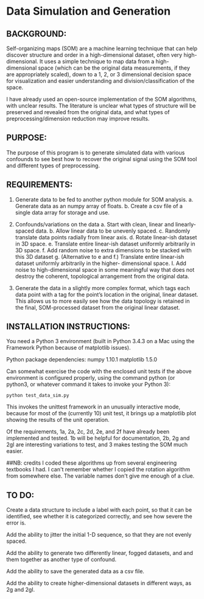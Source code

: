 # Data Simulation and Generation

## BACKGROUND:

Self-organizing maps (SOM) are a machine learning technique that can help discover structure and order in a high-dimensional dataset, often very high-dimensional.  It uses a simple technique to map data from a high-dimensional space (which can be the original data measurements, if they are appropriately scaled), down to a 1, 2, or 3 dimensional decision space for visualization and easier understanding and division/classification of the space.

I have already used an open-source implementation of the SOM algorithms, with unclear results.  The literature is unclear what types of structure will be preserved and revealed from the original data, and what types of preprocessing/dimension reduction may improve results.


## PURPOSE:

The purpose of this program is to generate simulated data with various confounds to see best how to recover the original signal using the SOM tool and different types of preprocessing.


## REQUIREMENTS:

1. Generate data to be fed to another python module for SOM analysis.
	a. Generate data as an numpy array of floats.
	b. Create a csv file of a single data array for storage and use.

2. Confounds/variations on the data
	a. Start with clean, linear and linearly-spaced data.
	b. Allow linear data to be unevenly spaced.
	c. Randomly translate data points radially from linear axis.
	d. Rotate linear-ish dataset in 3D space. 
	e. Translate entire linear-ish dataset uniformly arbitrarily in 3D space.
	f.  Add random noise to extra dimensions to be stacked with this 3D dataset
	g. (Alternative to e and f.) Translate entire linear-ish dataset uniformly arbitrarily in the higher-
	    dimensional space.
		I. Add noise to high-dimensional space in some meaningful way that does not destroy
                        the coherent, topological arrangement from the original data.

3. Generate the data in a slightly more complex format, which tags each data point with a tag for the point’s location in the original, linear dataset.  This allows us to more easily see how the data topology is retained in the final, SOM-processed dataset from the original linear dataset.


## INSTALLATION INSTRUCTIONS:

You need a Python 3 environment (built in Python 3.4.3 on a Mac using the Framework Python because of matplotlib issues).

Python package dependencies:
numpy 1.10.1
matplotlib 1.5.0

Can somewhat exercise the code with the enclosed unit tests if the above environment is configured properly, using the command python (or python3, or whatever command it takes to invoke your Python 3):

`python test_data_sim.py`

This invokes the unittest framework in an unusually interactive mode, because for most of the (currently 10) unit test, it brings up a matplotlib plot showing the results of the unit operation.


Of the requirements, 1a, 2a, 2c, 2d, 2e, and 2f have already been implemented and tested.  1b will be helpful for documentation, 2b, 2g and 2gI are interesting variations to test, and 3 makes testing the SOM much easier.

##NB: credits
I coded these algorithms up from several engineering textbooks I had.  I can't remember whether I copied the rotation algorithm from somewhere else.  The variable names don't give me enough of a clue.


## TO DO:

Create a data structure to include a label with each point, so that it can be identified, see whether it is categorized correctly, and see how severe the error is.

Add the ability to jitter the initial 1-D sequence, so that they are not evenly spaced.

Add the ability to generate two differently linear, fogged datasets, and and them together as another type of confound.

Add the ability to save the generated data as a csv file.

Add the ability to create higher-dimensional datasets in different ways, as 2g and 2gI.
